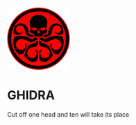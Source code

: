 
![alt text](https://github.com/Anirudh-R-2506/ghidra/raw/main/ghidra.png)

# GHIDRA

Cut off one head and ten will take its place



